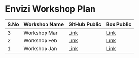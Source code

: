 # Envizi Workshop Plan

<table>
    <thead>
        <th>S.No</th>
        <th>Workshop Name</th>
        <th>GitHub Public</th>
        <th>Box Public</th>
    </thead>
    <tr>
        <td>3</td>
        <td>Workshop Mar</td>
        <td><a href="./readme-03-mar.md">Link</a></td>
        <td><a href="https://ibm.ent.box.com/folder/248609166889">Link</a></td>
   </tr>   
    <tr>
        <td>2</td>
        <td> Workshop Feb</td>
        <td><a href="./readme-02-feb.md">Link</a></td>
        <td><a href="https://ibm.ent.box.com/folder/247574834055">Link</a></td>
   </tr>
    <tr>
        <td>1</td>
        <td> Workshop Jan</td>
        <td><a href="./readme-01-jan.md">Link</a></td>
        <td><a href="https://ibm.ent.box.com/folder/244525437351">Link</a></td>
   </tr>
</table>